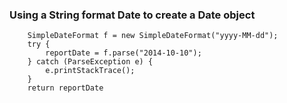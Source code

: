 
### Using a String format Date to create a Date object ###

        SimpleDateFormat f = new SimpleDateFormat("yyyy-MM-dd");
        try {
            reportDate = f.parse("2014-10-10");
        } catch (ParseException e) {
            e.printStackTrace();
        }
        return reportDate
